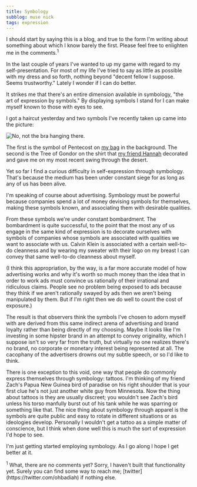```yaml
---
title: Symbology
subblog: muse nick
tags: expression
---
```


I should start by saying this is a blog, and true to the form I'm writing about something about which I know barely the first. Please feel free to enlighten me in the comments.<span class="until-comments"><sup>1</sup></span>

In the last couple of years I've wanted to up my game with regard to my self-presentation. For most of my life I've tried to say as little as possible with my dress and so forth, nothing beyond "decent fellow I suppose. Seems trustworthy." Lately I wonder if I can do better.

It strikes me that there's an entire dimension available in symbology, "the art of expression by symbols." By displaying symbols I stand for I can make myself known to those with eyes to see.

I got a haircut yesterday and two symbols I've recently taken up came into the picture:

![No, not the bra hanging there.](/img/symbology.jpg)

The first is the symbol of Pentecost on [my bag](/nick/posts/2015/02/11/love-this-bag/) in the background. The second is the Tree of Gondor on the shirt that [my friend Hannah](https://makingrivendell.blogspot.com) decorated and gave me on my most recent swing through the desert.

Yet so far I find a curious difficulty in self-expression through symbology. That's because the medium has been under constant siege for as long as any of us has been alive.

<!-- MORE -->

I'm speaking of course about advertising. Symbology must be powerful because companies spend a lot of money devising symbols for themselves, making these symbols known, and associating them with desirable qualities.

From these symbols we're under constant bombardment. The bombardment is quite successful, to the point that the most any of us engage in the same kind of expression is to decorate ourselves with symbols of companies whose symbols are associated with qualities we want to associate with us. Calvin Klein is associated with a certain well-to-do cleanness and by wearing my sweater with their logo on my breast I can convey that same well-to-do cleanness about myself.

(I think this appropriation, by the way, is a far more accurate model of how advertising works and why it's worth so much money than the idea that in order to work ads must convince us rationally of their irrational and ridiculous claims. People see no problem being exposed to ads because they think if we aren't rationally swayed by ads then we aren't being manipulated by them. But if I'm right then we do well to count the cost of exposure.)

The result is that observers think the symbols I've chosen to adorn myself with are derived from this same indirect arena of advertising and brand loyalty rather than being directly of my choosing. Maybe it looks like I'm investing in some hipster brand in an attempt to convey originality, which I suppose isn't so very far from the truth, but virtually no one realizes there's no brand, no corporate or monetary interest being represented at all. The cacophany of the advertisers drowns out my subtle speech, or so I'd like to think.

There is one exception to this void, one way that people do commonly express themselves through symbology: tattoos. I'm thinking of my friend Zach's Papua New Guinea bird of paradise on his right shoulder that is your first clue he's not just another white guy from Minnesota. Now the thing about tattoos is they are usually discreet; you wouldn't see Zach's bird unless his torso manfully burst out of his tank while he was sparring or something like that. The nice thing about symbology through apparel is the symbols are quite public and easy to rotate in different situations or as ideologies develop. Personally I wouldn't get a tattoo as a simple matter of conscience, but I think when done well this is much the sort of expression I'd hope to see.

I'm just getting started employing symbology. As I go along I hope I get better at it.

<div class="until-comments footnote"><sup>1</sup> What, there are no comments yet? Sorry, I haven't built that functionality yet. Surely you can find some way to reach me; [twitter](https://twitter.com/ohbadiah) if nothing else.</span>

